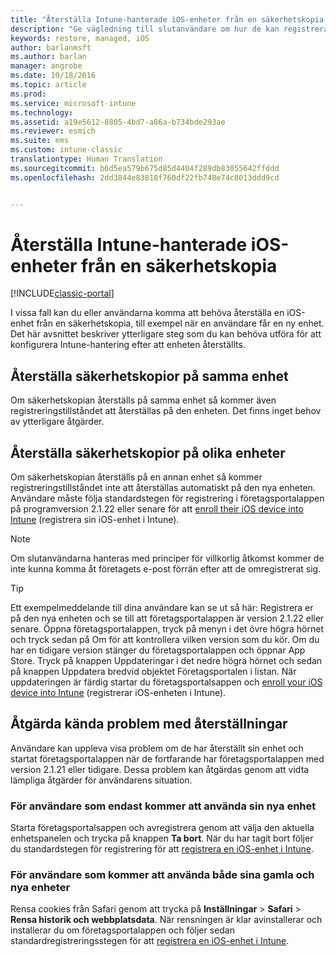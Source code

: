 ```yaml
---
title: "Återställa Intune-hanterade iOS-enheter från en säkerhetskopia | Microsoft Docs"
description: "Ge vägledning till slutanvändare om hur de kan registrera sina enheter igen efter att enheterna blivit återställda från säkerhetskopior."
keywords: restore, managed, iOS
author: barlanmsft
ms.author: barlan
manager: angrobe
ms.date: 10/18/2016
ms.topic: article
ms.prod: 
ms.service: microsoft-intune
ms.technology: 
ms.assetid: a19e5612-8805-4bd7-a86a-b734bde293ae
ms.reviewer: esmich
ms.suite: ems
ms.custom: intune-classic
translationtype: Human Translation
ms.sourcegitcommit: b6d5ea579b675d85d4404f289db83055642ffddd
ms.openlocfilehash: 2dd3844e83818f760df22fb748e74c8013ddd9cd


---
```


# <a name="restore-intune-managed-ios-devices-from-backup"></a>Återställa Intune-hanterade iOS-enheter från en säkerhetskopia

[!INCLUDE[classic-portal](../includes/classic-portal.md)]

I vissa fall kan du eller användarna komma att behöva återställa en iOS-enhet från en säkerhetskopia, till exempel när en användare får en ny enhet. Det här avsnittet beskriver ytterligare steg som du kan behöva utföra för att konfigurera Intune-hantering efter att enheten återställts.

## <a name="restoring-backups-onto-the-same-device"></a>Återställa säkerhetskopior på samma enhet

Om säkerhetskopian återställs på samma enhet så kommer även registreringstillståndet att återställas på den enheten. Det finns inget behov av ytterligare åtgärder.

## <a name="restoring-backups-onto-different-devices"></a>Återställa säkerhetskopior på olika enheter

Om säkerhetskopian återställs på en annan enhet så kommer registreringstillståndet inte att återställas automatiskt på den nya enheten. Användare måste följa standardstegen för registrering i företagsportalappen på programversion 2.1.22 eller senare för att [enroll their iOS device into Intune](/Intune/EndUser/enroll-your-device-in-intune-ios) (registrera sin iOS-enhet i Intune).

> [!NOTE]
> Om slutanvändarna hanteras med principer för villkorlig åtkomst kommer de inte kunna komma åt företagets e-post förrän efter att de omregistrerat sig.

> [!TIP]
> Ett exempelmeddelande till dina användare kan se ut så här: Registrera er på den nya enheten och se till att företagsportalappen är version 2.1.22 eller senare. Öppna företagsportalappen, tryck på menyn i det övre högra hörnet och tryck sedan på Om för att kontrollera vilken version som du kör. Om du har en tidigare version stänger du företagsportalappen och öppnar App Store. Tryck på knappen Uppdateringar i det nedre högra hörnet och sedan på knappen Uppdatera bredvid objektet Företagsportalen i listan. När uppdateringen är färdig startar du företagsportalsappen och [enroll your iOS device into Intune](/Intune/EndUser/enroll-your-device-in-intune-ios) (registrerar iOS-enheten i Intune).

## <a name="resolving-known-issues-with-restores"></a>Åtgärda kända problem med återställningar

Användare kan uppleva visa problem om de har återställt sin enhet och startat företagsportalappen när de fortfarande har företagsportalappen med version 2.1.21 eller tidigare. Dessa problem kan åtgärdas genom att vidta lämpliga åtgärder för användarens situation.

### <a name="for-users-who-will-only-use-their-new-device"></a>För användare som endast kommer att använda sin nya enhet
Starta företagsportalsappen och avregistrera genom att välja den aktuella enhetspanelen och trycka på knappen __Ta bort__. När du har tagit bort följer du standardstegen för registrering för att [registrera en iOS-enhet i Intune](/Intune/EndUser/enroll-your-device-in-intune-ios).

### <a name="for-users-who-will-use-both-their-old-and-new-devices"></a>För användare som kommer att använda både sina gamla och nya enheter
Rensa cookies från Safari genom att trycka på __Inställningar__ > __Safari__ > __Rensa historik och webbplatsdata__. När rensningen är klar avinstallerar och installerar du om företagsportalappen och följer sedan standardregistreringsstegen för att [registrera en iOS-enhet i Intune](/Intune/EndUser/enroll-your-device-in-intune-ios).



<!--HONumber=Dec16_HO2-->


